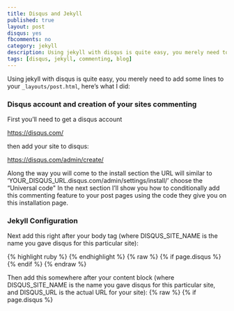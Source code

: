 ```yaml
---
title: Disqus and Jekyll
published: true
layout: post
disqus: yes
fbcomments: no
category: jekyll
description: Using jekyll with disqus is quite easy, you merely need to add some lines to your `_layouts/post.html`
tags: [disqus, jekyll, commenting, blog]
---
```


Using jekyll with disqus is quite easy, you merely need to add some lines to your `_layouts/post.html`, here’s what I did:

### Disqus account and creation of your sites commenting

First you’ll need to get a disqus account 

<https://disqus.com/>

then add your site to disqus:

<https://disqus.com/admin/create/>

Along the way you will come to the install section the URL will similar to ‘YOUR_DISQUS_URL.disqus.com/admin/settings/install/’ choose the “Universal code" In the next section I’ll show you how to conditionally add this commenting feature to your post pages using the code they give you on this installation page.

### Jekyll Configuration

Next add this right after your body tag (where DISQUS_SITE_NAME is the name you gave disqus for this particular site):

{% highlight ruby %}
{% endhighlight %}
{% raw  %}
        {% if page.disqus %}
          <script id="dsq-count-scr" src="//DISQUS_SITE_NAME.disqus.com/count.js" async></script>
        {% endif %}
{% endraw  %}


Then add this somewhere after your content block  (where DISQUS_SITE_NAME is the name you gave disqus for this particular site, and DISQUS_URL is the actual URL for your site):
{% raw  %}
      {% if page.disqus %}
        <div id="disqus_thread"></div>
        <script>
        /**
        * RECOMMENDED CONFIGURATION VARIABLES: EDIT AND UNCOMMENT THE SECTION BELOW TO INSERT DYNAMIC VALUES FROM YOUR PLATFORM OR CMS.
        * LEARN WHY DEFINING THESE VARIABLES IS IMPORTANT: https://disqus.com/admin/universalcode/#configuration-variables
        */
        var disqus_config = function () {
        this.page.url = "http://DISQUS_URL{{ page.url }}"; // Replace PAGE_URL with your page's canonical URL variable
        this.page.identifier = "DISQUS_URL{{ page.url }}"; // Replace PAGE_IDENTIFIER with your page's unique identifier variable
        };
        (function() { // DON'T EDIT BELOW THIS LINE
        var d = document, s = d.createElement('script');

        s.src = '//DISQUS_SITE_NAME.disqus.com/embed.js';

        s.setAttribute('data-timestamp', +new Date());
        (d.head || d.body).appendChild(s);
        })();
        </script>
        <noscript>Please enable JavaScript to view the <a href="https://disqus.com/?ref_noscript" rel="nofollow">comments powered by Disqus.</a></noscript>
      {% endif %}
{% endraw  %}

Now make a post with this line in the YAML front matter:

      disqus: yes

and you should be good to go.  Testing at the bottom of this post in fact

you can see my current post.html [here](https://github.com/joshuacox/joshuacox.github.io/blob/master/_layouts/post.html)

EDIT:  I moved all this out to `_includes/disqus.html`  [here](https://github.com/joshuacox/joshuacox.github.io/blob/master/_includes/disqus.html)

and you'll need these two lines set in `_config.yml` happy blogging

```
disqus_id: joshuacoxgithubio.disqus.com
org_site: joshuacox.github.io
```
